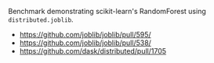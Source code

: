 Benchmark demonstrating scikit-learn's RandomForest using `distributed.joblib`.

- https://github.com/joblib/joblib/pull/595/
- https://github.com/joblib/joblib/pull/538/
- https://github.com/dask/distributed/pull/1705
